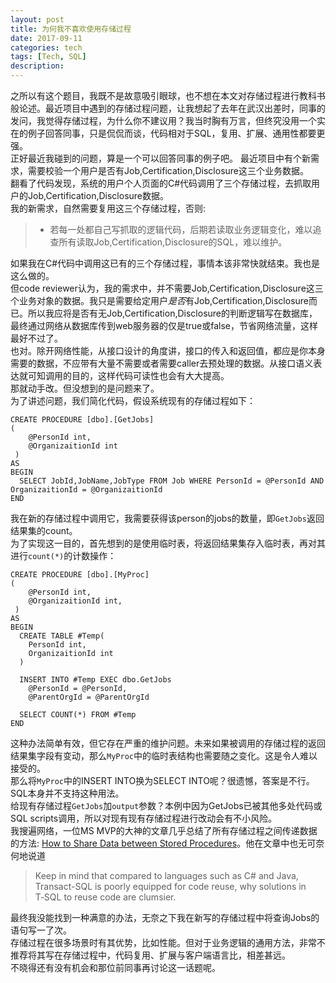 ```yaml
---
layout: post
title: 为何我不喜欢使用存储过程
date: 2017-09-11
categories: tech
tags: [Tech, SQL]
description:
---
```

之所以有这个题目，我既不是故意吸引眼球，也不想在本文对存储过程进行教科书般论述。最近项目中遇到的存储过程问题，让我想起了去年在武汉出差时，同事的发问，我觉得存储过程，为什么你不建议用？我当时胸有万言，但终究没用一个实在的例子回答同事，只是侃侃而谈，代码相对于SQL，复用、扩展、通用性都要更强。		
正好最近我碰到的问题，算是一个可以回答同事的例子吧。
最近项目中有个新需求，需要校验一个用户是否有Job,Certification,Disclosure这三个业务数据。    
翻看了代码发现，系统的用户个人页面的C#代码调用了三个存储过程，去抓取用户的Job,Certification,Disclosure数据。    
我的新需求，自然需要复用这三个存储过程，否则:
> * 若每一处都自己写抓取的逻辑代码，后期若读取业务逻辑变化，难以追查所有读取Job,Certification,Disclosure的SQL，难以维护。    

如果我在C#代码中调用这已有的三个存储过程，事情本该非常快就结束。我也是这么做的。      
但code reviewer认为，我的需求中，并不需要Job,Certification,Disclosure这三个业务对象的数据。我只是需要给定用户*是否*有Job,Certification,Disclosure而已。所以我应将是否有无Job,Certification,Disclosure的判断逻辑写在数据库，最终通过网络从数据库传到web服务器的仅是true或false，节省网络流量，这样最好不过了。   
也对。除开网络性能，从接口设计的角度讲，接口的传入和返回值，都应是你本身需要的数据，不应带有大量不需要或者需要caller去预处理的数据。从接口语义表达就可知调用的目的，这样代码可读性也会有大大提高。    
那就动手改。但没想到的是问题来了。    
为了讲述问题，我们简化代码，假设系统现有的存储过程如下：
```
CREATE PROCEDURE [dbo].[GetJobs]
(
	@PersonId int,
	@OrganizaitionId int
 )
AS
BEGIN
  SELECT JobId,JobName,JobType FROM Job WHERE PersonId = @PersonId AND OrganizaitionId = @OrganizaitionId
END
```
我在新的存储过程中调用它，我需要获得该person的jobs的数量，即`GetJobs`返回结果集的count。    
为了实现这一目的，首先想到的是使用临时表，将返回结果集存入临时表，再对其进行`count(*)`的计数操作：
```
CREATE PROCEDURE [dbo].[MyProc]
(
	@PersonId int,
	@OrganizaitionId int,
 )
AS
BEGIN
  CREATE TABLE #Temp(
    PersonId int,
    OrganizaitionId int
  )

  INSERT INTO #Temp EXEC dbo.GetJobs
    @PersonId = @PersonId,
    @ParentOrgId = @ParentOrgId

  SELECT COUNT(*) FROM #Temp
END
```
这种办法简单有效，但它存在严重的维护问题。未来如果被调用的存储过程的返回结果集字段有变动，那么`MyProc`中的临时表结构也需要随之变化。这是令人难以接受的。   
那么将`MyProc`中的INSERT INTO换为SELECT INTO呢？很遗憾，答案是不行。SQL本身并不支持这种用法。   
给现有存储过程`GetJobs`加`output`参数？本例中因为GetJobs已被其他多处代码或SQL scripts调用，所以对现有现有存储过程进行改动会有不小风险。		
我搜遍网络，一位MS MVP的大神的文章几乎总结了所有存储过程之间传递数据的方法: [How to Share Data between Stored Procedures](http://www.sommarskog.se/share_data.html#tableparam)。他在文章中也无可奈何地说道
> Keep in mind that compared to languages such as C# and Java, Transact-SQL is poorly equipped for code reuse, why solutions in T‑SQL to reuse code are clumsier.   

最终我没能找到一种满意的办法，无奈之下我在新写的存储过程中将查询Jobs的语句写一了次。    
存储过程在很多场景时有其优势，比如性能。但对于业务逻辑的通用方法，非常不推荐将其写在存储过程中，代码复用、扩展与客户端语言比，相差甚远。		
不晓得还有没有机会和那位前同事再讨论这一话题呢。
